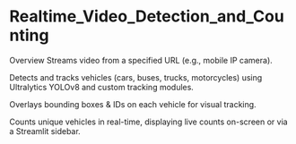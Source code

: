 # Realtime_Video_Detection_and_Counting
Overview
Streams video from a specified URL (e.g., mobile IP camera).

Detects and tracks vehicles (cars, buses, trucks, motorcycles) using Ultralytics YOLOv8 and custom tracking modules.

Overlays bounding boxes & IDs on each vehicle for visual tracking.

Counts unique vehicles in real-time, displaying live counts on-screen or via a Streamlit sidebar.